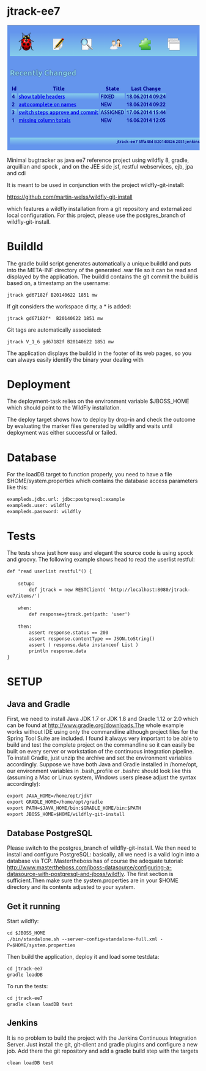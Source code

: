 jtrack-ee7
==========

![](images/screenshot.png)

Minimal bugtracker as java ee7 reference project using wildfly 8, gradle, arquillian and spock , and on the JEE side jsf, restful webservices, ejb, jpa and cdi

It is meant to be used in conjunction with the project wildfly-git-install:

https://github.com/martin-welss/wildfly-git-install

which features a wildfly installation from a git repository and externalized local configuration.
For this project, please use the postgres_branch of wildfly-git-install.

BuildId
=======

The gradle build script generates automatically a unique buildId and puts into the META-INF directory of the generated .war file so it can be read and displayed by the application.
The buildId contains the git commit the build is based on, a timestamp an the username:

    jtrack gd67182f B20140622 1851 mw

If git considers the workspace dirty, a * is added:

    jtrack gd67182f*  B20140622 1851 mw

Git tags are automatically associated:

    jtrack V_1_6 gd67182f B20140622 1851 mw

The application displays the buildId in the footer of its web pages, so you can always easily identify the binary your dealing with

Deployment
==========

The deployment-task relies on the environment variable $JBOSS_HOME which should point to the WildFly installation.

The deploy target shows how to deploy by drop-in and check the outcome by evaluating the marker files generated by wildfly and waits until deployment was either successful or failed.

Database
========

For the loadDB target to function properly, you need to have a file $HOME/system.properties which contains the database access parameters like this:

    exampleds.jdbc.url: jdbc:postgresql:example
    exampleds.user: wildfly
    exampleds.password: wildfly

Tests
=====

The tests show just how easy and elegant the source code is using spock and groovy. The following example shows head to read the userlist restful:

    def "read userlist restful"() {
		
		setup:
			def jtrack = new RESTClient( 'http://localhost:8080/jtrack-ee7/items/')
		
		when:
			def response=jtrack.get(path: 'user')
		
		then:
			assert response.status == 200
			assert response.contentType == JSON.toString()
			assert ( response.data instanceof List )
			println response.data
    }


SETUP
=====

Java and Gradle
---------------

First, we need to install Java JDK 1.7 or JDK 1.8 and Gradle 1.12 or 2.0 which can be found at  http://www.gradle.org/downloads.The whole example works without IDE using only the commandline although project files for the Spring Tool Suite are included. I found it always very important to be able to build and test the complete project on the commandline so it can easily be built on every server or workstation of the continuous integration pipeline.  
To install Gradle, just unzip the archive and set the environment variables accordingly. Suppose we have both Java and Gradle installed in /home/opt, our environment variables in .bash_profile or .bashrc should look like this (assuming a Mac or Linux system, Windows users please adjust the syntax accordingly):

    export JAVA_HOME=/home/opt/jdk7
    export GRADLE_HOME=/home/opt/gradle
    export PATH=$JAVA_HOME/bin:$GRADLE_HOME/bin:$PATH
    export JBOSS_HOME=$HOME/wildfly-git-install
    

                                                                              
Database PostgreSQL
-------------------
Please switch to the postgres_branch of wildfly-git-install. We then need to install and configure PostgreSQL: basically, all we need is a valid login into a database via TCP.  Mastertheboss has  of course the adequate tutorial: http://www.mastertheboss.com/jboss-datasource/configuring-a-datasource-with-postgresql-and-jboss/wildfly. The first section is sufficient.Then make sure the system.properties are in your $HOME directory and its contents adjusted to your system.

Get it running
--------------

Start wildfly:

    cd $JBOSS_HOME
    ./bin/standalone.sh --server-config=standalone-full.xml -P=$HOME/system.properties

Then build the application, deploy it and load some testdata:

    cd jtrack-ee7
    gradle loadDB

To run the tests:

    cd jtrack-ee7
    gradle clean loadDB test

    
Jenkins
-------

It is no problem to build the project with the Jenkins Continuous Integration Server. Just install the git, git-client and gradle plugins and configure a new job. Add there the git repository and add a gradle build step with the targets 

    clean loadDB test

     